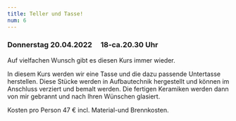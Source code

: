 ```yaml
---
title: Teller und Tasse!
num: 6
---
```


### Donnerstag 20.04.2022     18-ca.20.30 Uhr

Auf vielfachen Wunsch gibt es diesen Kurs immer wieder.

In diesem Kurs werden wir eine Tasse und die dazu passende Untertasse herstellen. Diese Stücke werden in Aufbautechnik hergestellt und können im Anschluss verziert und bemalt werden. Die fertigen Keramiken werden dann von mir gebrannt und nach Ihren Wünschen glasiert.

Kosten pro Person 47 € incl. Material-und Brennkosten.
